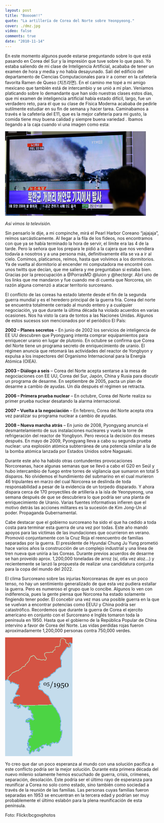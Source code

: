 ```yaml
---
layout: post
title: "Boooom!!"
quote: "La artillería de Corea del Norte sobre Yeonpyeong."
cover: ./dmz.jpg
video: false
comments: true
date: "2010-11-14"
---
```


En este momento algunos puede estarse preguntando sobre lo que está pasando en Corea del Sur y la impresión que tuve sobre lo que pasó.
Yo estaba saliendo de mi clase de Inteligencia Artificial, acababa de tener un examen de hora y media y no había desayunado.
Salí del edificio del departamento de Ciencias Computacionales para ir a comer en la cafetería favorita Ramen de Queso (치즈라면).
En el camino me topé a mi amigo mexicano que también está de intercambio y se unió a mi plan. Veníamos platicando sobre lo demandante
que han sido nuestras clases estos días, que mi examen de inteligencia artificial había estado difícil, largo, fue un verdadero reto,
para él que su clase de Física Moderna acababa de pedirle sutilmente estudiar en su fin de semana y hacer tarea. Caminabamos a través
e la cafetería del E11, que es la mejor cafetería para mi gusto, la comida tiene muy buena calidad y siempre buena variedad .
Ibamos llegando a la caja cuando vi una imagen como esta:


![Shells](./north_korea_shells.jpg)

<cite>
Así vimos la televisión.
</cite>

Sin pensarlo le dije, a mi compinche, mirá el Pearl Harbor Coreano “jajajaja”, reímos sarcásticamente. Al llegar a la fila de los fideos,
nos encontramos con que ya se había terminado la hora de servir, el límite era las 4 de la tarde. Pero la señora que los prepara le pidió
a la cajera que nos vendiera todavía a nosotros y a una persona más, definitivamente élla se va a ir al cielo. Comimos, platicamos, reímos,
hasta que volvimos a los dormitorios.
Ya de vuelta al dormitorio al encender mi computadora me encontré con unos twitts que decían, que me saliera y me preguntaban si estaba bien.
Gracias por la preocupación a  @PorrasMD @luion y @hectorgr. Abrí uno de los links que me mandaron y fue cuando me di cuenta que Norcorea,
sin razón alguna comenzó a atacar territorio surcoreano.

El conflicto de las coreas ha estado latente desde el fin de la segunda guerra mundial y es el heredero principal de la guerra fría.
Corea del norte se encuentra totalmente cerrado al mundo entero y a cualquier negociación, ya que durante la última década ha violado
acuerdos en varias ocasiones. Nos ha visto la cara de tontos a las Naciones Unidas. Algunos de estos sucesos son mencionados por el periódico El País:

<strong>2002 – Planes secretos</strong> – En junio de 2002 los servicios de inteligencia de EE UU descubren que Pyongyang intenta comprar equipamientos para
enriquecer uranio en lugar de plutonio. En octubre se confirma que Corea del Norte tiene un programa secreto de enriquecimiento de uranio.
El régimen anuncia que retomará las actividades del reactor de Yongbyon y expulsa a los inspectores del Organismo Internacional para la Energía Atómica (OIEA).

<strong>2003 – Diálogo a seis</strong> – Corea del Norte acepta sentarse a la mesa de negociaciones con EE UU, Corea del Sur, Japón, China y Rusia para
discutir un programa de desarme. En septiembre de 2005, pacta un plan de desarme a cambio de ayudas. Un día después el régimen se retracta.

<strong>2006 – Primera prueba nuclear</strong> – En octubre, Corea del Norte realiza su primer prueba nuclear desatando la alarma internacional.

<strong>2007 – Vuelta a la negociación</strong> – En febrero, Corea del Norte acepta otra vez paralizar su programa nuclear a cambio de ayudas.

<strong>2008 – Nueva marcha atrás</strong> – En junio de 2008, Pyongyang anuncia el desmantelamiento de sus instalaciones nucleares y vuela la
torre de refrigeración del reactor de Yongbyon. Pero revoca la decisión dos meses después. En mayo de 2009, Pyongyang lleva a
cabo su segunda prueba nuclear: una explosión atómica subterránea de una potencia similar a la de la bomba atómica lanzada por
Estados Unidos sobre Nagasaki.

Durante este año ha habido otras contundentes provocaciones Norcoreanas, hace algunas semanas que se llevó a cabo el G20 en Seúl
y hubo intercambio de fuego entre torres de vigilancia que sumaron en total 5 disparos. No olvidemos el hundimiento del submarino
en el cual murieron 46 tripulantes en marzo del cual Norcorea se deslinda de toda responsabilidad a pesar de la evidencia de un
torpedo disparado. Y ahora  dispara cerca de 170 proyectiles de artillería a la isla de Yeonpyeong, una semana después de que se
descubriera lo que podría ser una planta de enriquecimiento de Uranio. Varias fuentes informativas infieren que el motivo detrás
las acciones militares es la sucesión de Kim Jong-Un al poder. Propaganda Gubernamental.

Cabe destacar que el gobierno surcoreano ha sido el que ha cedido a toda costa para terminar esta guerra de una vez por todas.
Este año mandó apoyos para las víctimas de las inundaciones que ocurrieron en verano. Promovió conjuntamente con la Cruz Roja el
reencuentro de familias separadas por la guerra. El presidente de Hyundai Chung Ju Yung prometió hace varios años la construcción
de un complejo industrial y una línea de tren nueva que uniría a las Coreas. Durante previos acuerdos de desarme se han proveído
aprox. 1,200,000 toneladas de arroz (sí, otla vez aloz…) y recientemente se lanzó la propuesta de realizar una candidatura
conjunta para la copa del mundo del 2022.

El clima Surcoreano sobre las injurias Norcoreanas de ayer es un poco tenso, no hay un sentimiento generalizado de que esta vez
pudiera estallar la guerra. Pero es numeroso el grupo que lo concibe. Algunos lo ven con indiferencia, pues la gente piensa que
Norcorea ha estado solamente fingiendo tener poder. El concebir una vez mas una posible guerra en la que se vuelvan a encontrar
potencias como EEUU y China podría ser catastrófico. Recordemos que durante la guerra de Corea el ejercito americano en conjunto
con el Surcoreano e Inglés tomaron toda la península en 1950. Hasta que el gobierno de la República Popular de China  intervino
a favor de Corea del Norte. Las vidas perdidas rojas fueron aproximadamente 1,200,000 personas contra 750,000 verdes.


![Somos machos y somos muchos](./korean_war_timeline.gif)


Yo creo que dar un poco esperanza al mundo con una solución pacífica a este conflicto podría ser la mejor solución. Durante esta
primera década del nuevo milenio solamente hemos escuchado de guerra, crisis, crímenes, separación, desolación. Este podría ser el
último rayo de esperanza para reunificar a Corea no solo como  estado, sino también como sociedad a través de la reunión de las
familias. Las personas cuyas familias fueron separadas en 1953 se encuentran en la tercera edad y podrían ser muy probablemente
el último eslabón para la plena reunificación de esta península.


Foto: Flickr/bcgovphotos
